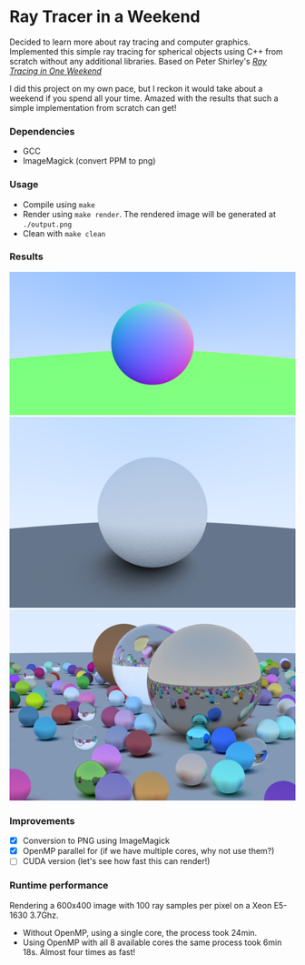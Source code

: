 Ray Tracer in a Weekend
========================

Decided to learn more about ray tracing and computer graphics. Implemented this simple ray tracing for spherical objects using C++ from scratch without any additional libraries.
Based on Peter Shirley's [_Ray Tracing in One Weekend_](https://raytracing.github.io/books/RayTracingInOneWeekend.html)

I did this project on my own pace, but I reckon it would take about a weekend if you spend all your time. 
Amazed with the results that such a simple implementation from scratch can get!

### Dependencies
- GCC
- ImageMagick (convert PPM to png)

### Usage
- Compile using `make`
- Render using  `make render`. The rendered image will be generated at `./output.png`
- Clean with  `make clean`


### Results
![normals](outputNormals.png)
![sceneA](outputSceneA.png)
![rendomScene](outputRandomScene.png)

### Improvements
- [X] Conversion to PNG using ImageMagick
- [X] OpenMP parallel for (if we have multiple cores, why not use them?)
- [ ] CUDA version (let's see how fast this can render!)

### Runtime performance
Rendering a 600x400 image with 100 ray samples per pixel on a Xeon E5-1630 3.7Ghz.
- Without OpenMP, using a single core, the process took 24min.
- Using OpenMP with all 8 available cores the same process took 6min 18s. Almost four times as fast!

